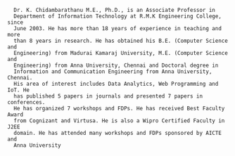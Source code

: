 
      Dr. K. Chidambarathanu M.E., Ph.D., is an Associate Professor in
      Department of Information Technology at R.M.K Engineering College, since
      June 2003. He has more than 18 years of experience in teaching and more
      than 8 years in research. He has obtained his B.E. (Computer Science and
      Engineering) from Madurai Kamaraj University, M.E. (Computer Science and
      Engineering) from Anna University, Chennai and Doctoral degree in
      Information and Communication Engineering from Anna University, Chennai.
      His area of interest includes Data Analytics, Web Programming and IoT. He
      has published 5 papers in journals and presented 7 papers in conferences.
      He has organized 7 workshops and FDPs. He has received Best Faculty Award
      from Cognizant and Virtusa. He is also a Wipro Certified Faculty in J2EE
      domain. He has attended many workshops and FDPs sponsored by AICTE and
      Anna University
    
